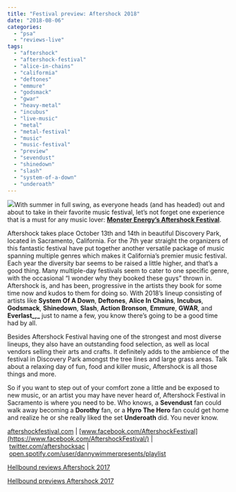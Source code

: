 ```yaml
---
title: "Festival preview: Aftershock 2018"
date: "2018-08-06"
categories: 
  - "psa"
  - "reviews-live"
tags: 
  - "aftershock"
  - "aftershock-festival"
  - "alice-in-chains"
  - "califormia"
  - "deftones"
  - "emmure"
  - "godsmack"
  - "gwar"
  - "heavy-metal"
  - "incubus"
  - "live-music"
  - "metal"
  - "metal-festival"
  - "music"
  - "music-festival"
  - "preview"
  - "sevendust"
  - "shinedown"
  - "slash"
  - "system-of-a-down"
  - "underoath"
---
```


![](https://www.hellbound.ca/wp-content/uploads/2018/07/Aftershock-2018.jpg)With summer in full swing, as everyone heads (and has headed) out and about to take in their favorite music festival, let’s not forget one experience that is a must for any music lover: [**Monster Energy’s Aftershock Festival**](https://aftershockfestival.com/).

Aftershock takes place October 13th and 14th in beautiful Discovery Park, located in Sacramento, California. For the 7th year straight the organizers of this fantastic festival have put together another versatile package of music spanning multiple genres which makes it California’s premier music festival. Each year the diversity bar seems to be raised a little higher, and that’s a good thing. Many multiple-day festivals seem to cater to one specific genre, with the occasional “I wonder why they booked these guys” thrown in. Aftershock is, and has been, progressive in the artists they book for some time now and kudos to them for doing so. With 2018’s lineup consisting of artists like **System Of A Down**, **Deftones**, **Alice In Chains**, **Incubus**, **Godsmack**, **Shinedown**, **Slash**, **Action Bronson**, **Emmure**, **GWAR**, and **Everlast_,_** just to name a few, you know there’s going to be a good time had by all.

Besides Aftershock Festival having one of the strongest and most diverse lineups, they also have an outstanding food selection, as well as local vendors selling their arts and crafts. It definitely adds to the ambience of the festival in Discovery Park amongst the tree lines and large grass areas. Talk about a relaxing day of fun, food and killer music, Aftershock is all those things and more.

So if you want to step out of your comfort zone a little and be exposed to new music, or an artist you may have never heard of, Aftershock Festival in Sacramento is where you need to be. Who knows, a **Sevendust** fan could walk away becoming a **Dorothy** fan, or a **Hyro The Hero** fan could get home and realize he or she really liked the set **Underoath** did. You never know.

[aftershockfestival.com](https://aftershockfestival.com/) | [www.facebook.com/AftershockFestival](https://www.facebook.com/AftershockFestival/) | [twitter.com/aftershocksac](https://twitter.com/aftershocksac) | [open.spotify.com/user/dannywimmerpresents/playlist](https://open.spotify.com/user/dannywimmerpresents/playlist/5U1UY0nqb9zyV6MNPJ48Ah)

[Hellbound reviews Aftershock 2017](https://www.hellbound.ca/2017/10/aftershock-sacramento-ca-21-22-october-2017/)

[Hellbound previews Aftershock 2017](https://www.hellbound.ca/2017/08/aftershock-2017-california-metal-extravaganza/)
